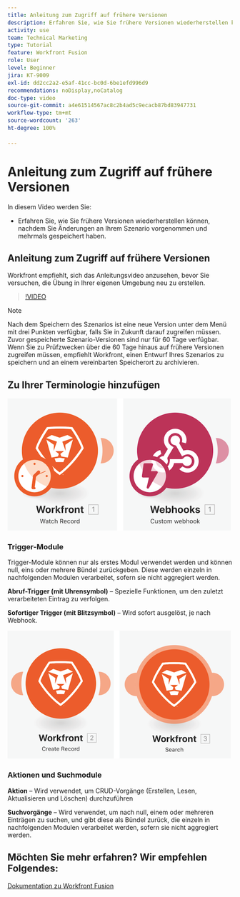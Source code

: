 ```yaml
---
title: Anleitung zum Zugriff auf frühere Versionen
description: Erfahren Sie, wie Sie frühere Versionen wiederherstellen können, nachdem Sie Änderungen an Ihrem Szenario vorgenommen und in  [!DNL Adobe Workfront Fusion] gespeichert haben.
activity: use
team: Technical Marketing
type: Tutorial
feature: Workfront Fusion
role: User
level: Beginner
jira: KT-9009
exl-id: dd2cc2a2-e5af-41cc-bc0d-6be1efd996d9
recommendations: noDisplay,noCatalog
doc-type: video
source-git-commit: a4e61514567ac8c2b4ad5c9ecacb87bd83947731
workflow-type: tm+mt
source-wordcount: '263'
ht-degree: 100%

---
```


# Anleitung zum Zugriff auf frühere Versionen

In diesem Video werden Sie:

* Erfahren Sie, wie Sie frühere Versionen wiederherstellen können, nachdem Sie Änderungen an Ihrem Szenario vorgenommen und mehrmals gespeichert haben.

## Anleitung zum Zugriff auf frühere Versionen

Workfront empfiehlt, sich das Anleitungsvideo anzusehen, bevor Sie versuchen, die Übung in Ihrer eigenen Umgebung neu zu erstellen.

>[!VIDEO](https://video.tv.adobe.com/v/335268/?quality=12&learn=on)

>[!NOTE]
>
>Nach dem Speichern des Szenarios ist eine neue Version unter dem Menü mit drei Punkten verfügbar, falls Sie in Zukunft darauf zugreifen müssen. Zuvor gespeicherte Szenario-Versionen sind nur für 60 Tage verfügbar. Wenn Sie zu Prüfzwecken über die 60 Tage hinaus auf frühere Versionen zugreifen müssen, empfiehlt Workfront, einen Entwurf Ihres Szenarios zu speichern und an einem vereinbarten Speicherort zu archivieren.


## Zu Ihrer Terminologie hinzufügen

![Ein Bild eines überwachten Datensatzes und eines benutzerdefinierten Webhook-Moduls](assets/understand-the-basics-3.png)

### Trigger-Module

Trigger-Module können nur als erstes Modul verwendet werden und können null, eins oder mehrere Bündel zurückgeben. Diese werden einzeln in nachfolgenden Modulen verarbeitet, sofern sie nicht aggregiert werden.

**Abruf-Trigger (mit Uhrensymbol)** – Spezielle Funktionen, um den zuletzt verarbeiteten Eintrag zu verfolgen.

**Sofortiger Trigger (mit Blitzsymbol)** – Wird sofort ausgelöst, je nach Webhook.

![Ein Bild einer Eintragserstellung und eines Suchmoduls](assets/understand-the-basics-4.png)

### Aktionen und Suchmodule

**Aktion** – Wird verwendet, um CRUD-Vorgänge (Erstellen, Lesen, Aktualisieren und Löschen) durchzuführen

**Suchvorgänge** – Wird verwendet, um nach null, einem oder mehreren Einträgen zu suchen, und gibt diese als Bündel zurück, die einzeln in nachfolgenden Modulen verarbeitet werden, sofern sie nicht aggregiert werden.

## Möchten Sie mehr erfahren? Wir empfehlen Folgendes:

[Dokumentation zu Workfront Fusion](https://experienceleague.adobe.com/docs/workfront/using/adobe-workfront-fusion/workfront-fusion-2.html?lang=de)
